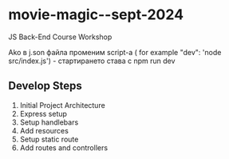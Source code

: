 # movie-magic--sept-2024
JS Back-End Course Workshop

Ako в j.son файла променим script-a ( for example "dev": 'node src/index.js') - стартирането става с npm run dev

## Develop Steps
1. Initial Project Architecture
2. Express setup
3. Setup handlebars
4. Add resources 
5. Setup static route
6. Add routes and controllers

